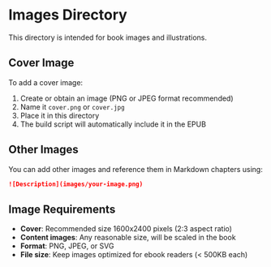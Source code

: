 # Images Directory

This directory is intended for book images and illustrations.

## Cover Image

To add a cover image:
1. Create or obtain an image (PNG or JPEG format recommended)
2. Name it `cover.png` or `cover.jpg`
3. Place it in this directory
4. The build script will automatically include it in the EPUB

## Other Images

You can add other images and reference them in Markdown chapters using:

```markdown
![Description](images/your-image.png)
```

## Image Requirements

- **Cover**: Recommended size 1600x2400 pixels (2:3 aspect ratio)
- **Content images**: Any reasonable size, will be scaled in the book
- **Format**: PNG, JPEG, or SVG
- **File size**: Keep images optimized for ebook readers (< 500KB each)
